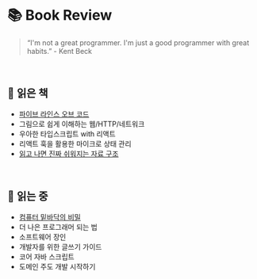 # 📚 Book Review

> “I'm not a great programmer. I'm just a good programmer with great habits.” - Kent Beck

<br/>

## 📕 읽은 책

- [파이브 라인스 오브 코드](/five-lines-of-code/)
- 그림으로 쉽게 이해하는 웹/HTTP/네트워크
- 우아한 타입스크립트 with 리액트
- 리액트 훅을 활용한 마이크로 상태 관리
- [읽고 나면 진짜 쉬워지는 자료 구조](/ds-the-fun-way/)

<br/>

## 📘 읽는 중

- [컴퓨터 밑바닥의 비밀](/컴퓨터-밑바닥의-비밀/)
- 더 나은 프로그래머 되는 법
- 소프트웨어 장인
- 개발자를 위한 글쓰기 가이드
- 코어 자바 스크립트
- 도메인 주도 개발 시작하기
